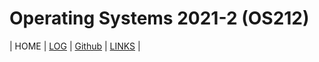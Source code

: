 # Operating Systems 2021-2 (OS212) 




| HOME | [LOG](TXT/mylog.txt) | [Github](https://github.com/aveliaa) | [LINKS](links.md) |


